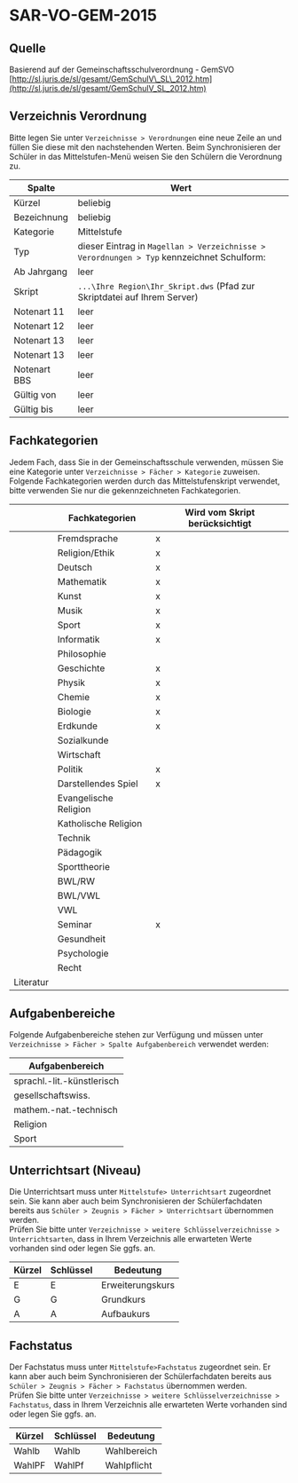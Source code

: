 # SAR-VO-GEM-2015

## Quelle

Basierend auf der Gemeinschaftsschulverordnung - GemSVO [http://sl.juris.de/sl/gesamt/GemSchulV\_SL\_2012.htm](http://sl.juris.de/sl/gesamt/GemSchulV_SL_2012.htm)

## Verzeichnis Verordnung

Bitte legen Sie unter `Verzeichnisse > Verordnungen` eine neue Zeile an und füllen Sie diese mit den nachstehenden Werten. Beim Synchronisieren der Schüler in das Mittelstufen-Menü weisen Sie den Schülern die Verordnung zu.

| Spalte | Wert |
| --- | --- |
| Kürzel | beliebig |
| Bezeichnung | beliebig |
| Kategorie | Mittelstufe |
| Typ | dieser Eintrag in `Magellan > Verzeichnisse > Verordnungen > Typ` kennzeichnet Schulform: |
| Ab Jahrgang | leer |
| Skript | `...\Ihre Region\Ihr_Skript.dws` \(Pfad zur Skriptdatei auf Ihrem Server\) |
| Notenart 11 | leer |
| Notenart 12 | leer |
| Notenart 13 | leer |
| Notenart 13 | leer |
| Notenart BBS | leer |
| Gültig von | leer |
| Gültig bis | leer |

## Fachkategorien

Jedem Fach, dass Sie in der Gemeinschaftsschule verwenden, müssen Sie eine Kategorie unter `Verzeichnisse > Fächer > Kategorie` zuweisen.  
Folgende Fachkategorien werden durch das Mittelstufenskript verwendet, bitte verwenden Sie nur die gekennzeichneten Fachkategorien.

|  | Fachkategorien | Wird vom Skript berücksichtigt |
| --- | --- | --- |
|  | Fremdsprache | x |
|  | Religion/Ethik | x |
|  | Deutsch | x |
|  | Mathematik | x |
|  | Kunst | x |
|  | Musik | x |
|  | Sport | x |
|  | Informatik | x |
|  | Philosophie |  |
|  | Geschichte | x |
|  | Physik | x |
|  | Chemie | x |
|  | Biologie | x |
|  | Erdkunde | x |
|  | Sozialkunde |  |
|  | Wirtschaft |  |
|  | Politik | x |
|  | Darstellendes Spiel | x |
|  | Evangelische Religion |  |
|  | Katholische Religion |  |
|  | Technik |  |
|  | Pädagogik |  |
|  | Sporttheorie |  |
|  | BWL/RW |  |
|  | BWL/VWL |  |
|  | VWL |  |
|  | Seminar | x |
|  | Gesundheit |  |
|  | Psychologie |  |
|  | Recht |  |
| Literatur |  |  |

## Aufgabenbereiche

Folgende Aufgabenbereiche stehen zur Verfügung und müssen unter `Verzeichnisse > Fächer > Spalte Aufgabenbereich` verwendet werden:

| Aufgabenbereich |
| --- |
| sprachl.-lit.-künstlerisch |
| gesellschaftswiss. |
| mathem.-nat.-technisch |
| Religion |
| Sport |

## Unterrichtsart \(Niveau\)

Die Unterrichtsart muss unter `Mittelstufe> Unterrichtsart` zugeordnet sein. Sie kann aber auch beim Synchronisieren der Schülerfachdaten bereits aus `Schüler > Zeugnis > Fächer > Unterrichtsart` übernommen werden.   
Prüfen Sie bitte unter `Verzeichnisse > weitere Schlüsselverzeichnisse > Unterrichtsarten`, dass in Ihrem Verzeichnis alle erwarteten Werte vorhanden sind oder legen Sie ggfs. an.

| Kürzel | Schlüssel | Bedeutung |
| --- | --- | --- |
| E | E | Erweiterungskurs |
| G | G | Grundkurs |
| A | A | Aufbaukurs |

## Fachstatus

Der Fachstatus muss unter `Mittelstufe>Fachstatus` zugeordnet sein. Er kann aber auch beim Synchronisieren der Schülerfachdaten bereits aus `Schüler > Zeugnis > Fächer > Fachstatus` übernommen werden.  
Prüfen Sie bitte unter `Verzeichnisse > weitere Schlüsselverzeichnisse > Fachstatus`, dass in Ihrem Verzeichnis alle erwarteten Werte vorhanden sind oder legen Sie ggfs. an.

| Kürzel | Schlüssel | Bedeutung |
| --- | --- | --- |
| Wahlb | Wahlb | Wahlbereich |
| WahlPF | WahlPf | Wahlpflicht |
